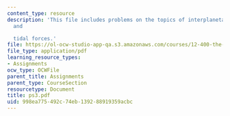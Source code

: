 ```yaml
---
content_type: resource
description: 'This file includes problems on the topics of interplanetary Olympics,
  and

  tidal forces.'
file: https://ol-ocw-studio-app-qa.s3.amazonaws.com/courses/12-400-the-solar-system-spring-2006/998ea775492c74eb139288919359acbc_ps3.pdf
file_type: application/pdf
learning_resource_types:
- Assignments
ocw_type: OCWFile
parent_title: Assignments
parent_type: CourseSection
resourcetype: Document
title: ps3.pdf
uid: 998ea775-492c-74eb-1392-88919359acbc
---
```

